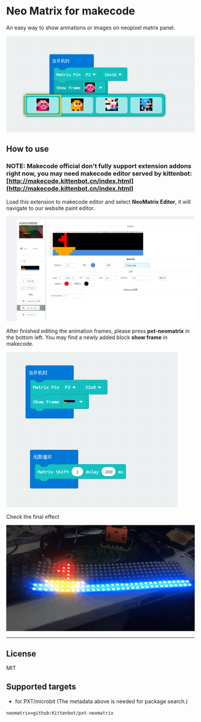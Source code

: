 # Neo Matrix for makecode

An easy way to show anmations or images on neopixel matrix panel.

![](./images/title.png)

## How to use

### NOTE: Makecode official don't fully support extension addons right now, you may need makecode editor served by kittenbot: [http://makecode.kittenbot.cn/index.html](http://makecode.kittenbot.cn/index.html)

Load this extension to makecode editor and select **NeoMatrix Editor**, it will navigate to our website paint editor.  

![](./images/editpanel.png)

After finished editing the animation frames, please press **pxt-neomatrix** in the bottom left. You may find a newly added block **show frame** in makecode.

![](./images/makecode.png)

Check the final effect

![](./images/run.gif)

----------

## License

MIT

## Supported targets

* for PXT/microbit
(The metadata above is needed for package search.)

```package
neomatrix=github:Kittenbot/pxt-neomatrix
```